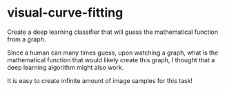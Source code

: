 # visual-curve-fitting

Create a deep learning classifier that will guess the mathematical function from a graph.

Since a human can many times guess, upon watching a graph, what is the mathematical function that would likely create this graph, I thought that a deep learning algorithm might also work. 

It is easy to create infinite amount of image samples for this task!
